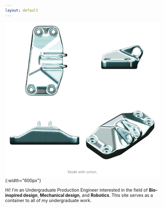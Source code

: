 ```yaml
---
layout: default
---
```

![alt](assets/img/GE.gif){:width="600px"}

Hi! I'm an Undergraduate Production Engineer interested in the field of
**Bio-inspired design**, **Mechanical design**, and **Robotics**. This site serves
as a container to all of my undergraduate work.